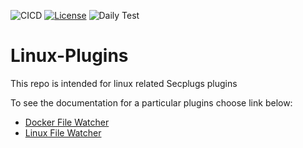 ![CICD](https://github.com/SecPlugs/Container-Plugins/workflows/CICD/badge.svg)
[![License](https://img.shields.io/badge/License-Apache%202.0-blue.svg)](https://opensource.org/licenses/Apache-2.0)
![Daily Test](https://github.com/SecPlugs/Container-Plugins/workflows/DailyTest/badge.svg)
# Linux-Plugins

This repo is intended for linux related Secplugs plugins

To see the documentation for a particular plugins choose link below:

- [Docker File Watcher](https://docs.secplugs.com/Container-Plugins/docs/containers/)  
- [Linux File Watcher](https://docs.secplugs.com/Container-Plugins/docs/linux/)  


